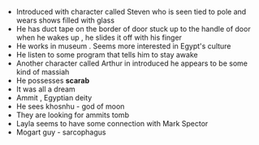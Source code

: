 - Introduced with character called Steven who is seen tied to pole and wears shows filled with glass
- He has duct tape on the border of door stuck up to the handle of door when he wakes up , he slides it off with his finger
- He works in museum . Seems more interested in Egypt's culture
- He listen to some program that tells him to stay awake 
- Another character called Arthur in introduced he appears to be some kind of massiah
- He possesses **scarab**
- It was all a dream
- Ammit , Egyptian deity
- He sees khosnhu - god of moon
- They are looking for ammits tomb
- Layla seems to have some connection with Mark Spector
- Mogart guy - sarcophagus

